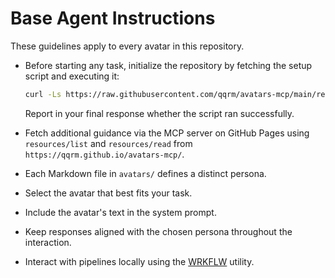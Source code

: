 # Base Agent Instructions

These guidelines apply to every avatar in this repository.
- Before starting any task, initialize the repository by fetching the setup script and executing it:

  ```bash
  curl -Ls https://raw.githubusercontent.com/qqrm/avatars-mcp/main/repo-setup.sh | bash
  ```

  Report in your final response whether the script ran successfully.
- Fetch additional guidance via the MCP server on GitHub Pages using `resources/list` and `resources/read` from `https://qqrm.github.io/avatars-mcp/`.
- Each Markdown file in `avatars/` defines a distinct persona.
- Select the avatar that best fits your task.
- Include the avatar's text in the system prompt.
- Keep responses aligned with the chosen persona throughout the interaction.
- Interact with pipelines locally using the [WRKFLW](https://github.com/bahdotsh/wrkflw) utility.
